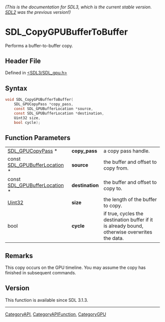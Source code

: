 ###### (This is the documentation for SDL3, which is the current stable version. [SDL2](https://wiki.libsdl.org/SDL2/) was the previous version!)
# SDL_CopyGPUBufferToBuffer

Performs a buffer-to-buffer copy.

## Header File

Defined in [<SDL3/SDL_gpu.h>](https://github.com/libsdl-org/SDL/blob/main/include/SDL3/SDL_gpu.h)

## Syntax

```c
void SDL_CopyGPUBufferToBuffer(
    SDL_GPUCopyPass *copy_pass,
    const SDL_GPUBufferLocation *source,
    const SDL_GPUBufferLocation *destination,
    Uint32 size,
    bool cycle);
```

## Function Parameters

|                                                        |                 |                                                                                               |
| ------------------------------------------------------ | --------------- | --------------------------------------------------------------------------------------------- |
| [SDL_GPUCopyPass](SDL_GPUCopyPass) *                   | **copy_pass**   | a copy pass handle.                                                                           |
| const [SDL_GPUBufferLocation](SDL_GPUBufferLocation) * | **source**      | the buffer and offset to copy from.                                                           |
| const [SDL_GPUBufferLocation](SDL_GPUBufferLocation) * | **destination** | the buffer and offset to copy to.                                                             |
| [Uint32](Uint32)                                       | **size**        | the length of the buffer to copy.                                                             |
| bool                                                   | **cycle**       | if true, cycles the destination buffer if it is already bound, otherwise overwrites the data. |

## Remarks

This copy occurs on the GPU timeline. You may assume the copy has finished
in subsequent commands.

## Version

This function is available since SDL 3.1.3.

----
[CategoryAPI](CategoryAPI), [CategoryAPIFunction](CategoryAPIFunction), [CategoryGPU](CategoryGPU)

